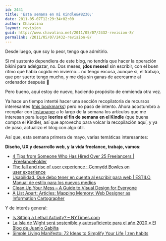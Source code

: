 ```yaml
---
id: 2441
title: 'Esta semana en mi Kindle&#8230;'
date: 2011-05-07T12:29:34+02:00
author: Chavalina
layout: revision
guid: http://www.chavalina.net/2011/05/07/2432-revision-8/
permalink: /2011/05/07/2432-revision-8/
---
```

Desde luego, que soy lo peor, tengo que admitirlo.

Si mi sustento dependiera de este blog, no tendría que hacer la operación bikini para adelgazar, no. Dos meses, **¡dos meses!** sin escribir, con el buen ritmo que había cogido en invierno&#8230; no tengo excusa, aunque sí, el trabajo, que por suerte tengo mucho, y me deja sin ganas de acercarme al ordenador después 🙁

Pero bueno, aquí estoy de nuevo, haciendo propósito de enmienda otra vez.

Ya hace un tiempo intenté hacer una sección recopilatoria de recursos interesantes ([mis bookmarks](http://www.chavalina.net/?s=bookmarks "Enlace a mi categoría de favoritos")) pero no pasó de intento. Ahora acostumbro a recopilar con [Instapaper](http://www.instapaper.com/u/chavalina "Mi cuenta de lecturas para más tarde en Instapaper") a lo largo de la semana los artículos que me interesan para luego **leerlos el fin de semana en el Kindle** (que buena compra el Kindle), así que aprovecho para volcar la recopilación aquí, y ya de paso, actualizo el blog con algo útil.

Así que, esta semana primera de mayo, varias temáticas interesantes:

**Diseño, UX y desarrollo web, y la vida freelance, trabajo, vamos:**

  * [4 Tips from Someone Who Has Hired Over 25 Freelancers | FreelanceFolder](http://freelancefolder.com/4-requests-after-working-with-more-than-25-freelancers/)
  * [The fall and rise of user experience : Cennydd Bowles on user experience](http://www.cennydd.co.uk/2011/fall-and-rise-of-ux/)
  * [Usabilidad. Qué debo tener en cuenta al escribir para web | ESTILO, Manual de estilo para los nuevos medios](http://www.manualdeestilo.com/escribir/usabilidad-que-debo-tener-en-cuenta-al-escribir-para-web/)
  * [Clean Up Your Mess &#8211; A Guide to Visual Design for Everyone](http://www.visualmess.com/)
  * [A List Apart: Articles: Mapping Memory: Web Designer as Information Cartographer](http://www.nytimes.com/2011/04/17/magazine/mag-17sitting-t.html?_r=4)

Y de interés general:

  * [Is Sitting a Lethal Activity? &#8211; NYTimes.com](http://www.nytimes.com/2011/04/17/magazine/mag-17sitting-t.html?_r=4)
  * [La Isla de Wight será sostenible y autosuficiente para el año 2020 « El Blog de Juanjo Gabiña](http://juanjogabina.com/2011/05/01/la-isla-de-wight-sera-sostenible-y-autosuficiente-para-el-ano-2020/)
  * [Simple Living Manifesto: 72 Ideas to Simplify Your Life | zen habits](http://zenhabits.net/simple-living-manifesto-72-ideas-to-simplify-your-life/)